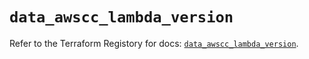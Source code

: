 # `data_awscc_lambda_version`

Refer to the Terraform Registory for docs: [`data_awscc_lambda_version`](https://registry.terraform.io/providers/hashicorp/awscc/0.70.0/docs/data-sources/lambda_version).
